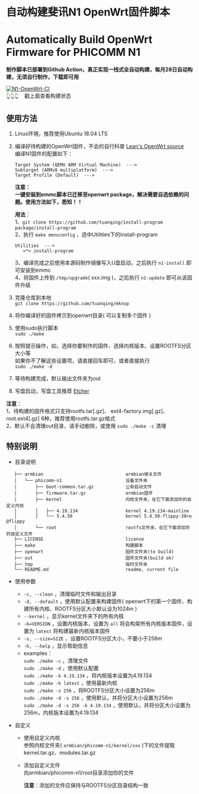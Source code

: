 # 自动构建斐讯N1 OpenWrt固件脚本
# Automatically Build OpenWrt Firmware for PHICOMM N1

**制作脚本已部署到Github Action，真正实现一栈式全自动构建，每月28日自动构建，无须自行制作，下载即可用**

[![N1-OpenWrt-CI](https://github.com/tuanqing/mknop/workflows/N1-OpenWrt-CI/badge.svg?branch=master)](https://github.com/tuanqing/mknop/actions)  
 👆👆👆&nbsp; &nbsp; 戳上面查看构建状态

## 使用方法

1. Linux环境，推荐使用Ubuntu 18.04 LTS
2. 编译好待构建的OpenWrt固件，不会的自行科普 [Lean's OpenWrt source](https://github.com/coolsnowwolf/lede "Lean's OpenWrt source")  
   编译N1固件的配置如下：
   ``` 
   Target System (QEMU ARM Virtual Machine)  --->
   Subtarget (ARMv8 multiplatform)  --->
   Target Profile (Default)  --->
   ```

   **注意：  
   一键安装到emmc脚本已迁移至openwrt package，解决需要自选依赖的问题。使用方法如下，悉知！！**

   **用法**：  
   1、`git clone https://github.com/tuanqing/install-program package/install-program`  
   2、执行 `make menuconfig` ，选中Utilities下的install-program
      ``` 
      Utilities  --->  
         <*> install-program
      ```
   3、编译完成之后使用本源码制作镜像写入U盘启动，之后执行 `n1-install` 即可安装到emmc  
   4、将固件上传到 `/tmp/upgrade`( xxx.img )，之后执行 `n1-update` 即可从该固件升级

3. 克隆仓库到本地  
   `git clone https://github.com/tuanqing/mknop` 
4. 将你编译好的固件拷贝到openwrt目录( 可以复制多个固件 )
5. 使用sudo执行脚本  
   `sudo ./make` 
6. 按照提示操作，如，选择你要制作的固件、选择内核版本、设置ROOTFS分区大小等  
   如果你不了解这些设置项，请直接回车即可，或者直接执行  
   `sudo ./make -d` 
7. 等待构建完成，默认输出文件夹为out
8. 写盘启动，写盘工具推荐 [Etcher](https://www.balena.io/etcher/)

**注意**：  
1、待构建的固件格式只支持rootfs.tar[.gz]、 ext4-factory.img[.gz]、root.ext4[.gz] 6种，推荐使用rootfs.tar.gz格式  
2、默认不会清理out目录，请手动删除，或使用 `sudo ./make -c` 清理

## 特别说明

* 目录说明
``` 
   ├── armbian                               armbian相关文件
   │   └── phicomm-n1                        设备文件夹
   │       ├── boot-common.tar.gz            公有启动文件
   │       ├── firmware.tar.gz               armbian固件
   │       ├── kernel                        内核文件夹，在它下面添加你的自定义内核
   │       │   ├── 4.19.134                  kernel 4.19.134-mainline
   │       │   └── 5.4.50                    kernel 5.4.50-flippy-38+o @flippy
   │       └── root                          rootfs文件夹，在它下面添加你的自定义文件
   ├── LICENSE                               license
   ├── make                                  构建脚本
   ├── openwrt                               固件文件夹(to build)
   ├── out                                   固件文件夹(build ok)
   ├── tmp                                   临时文件夹
   └── README.md                             readme, current file
```

* 使用参数
   * `-c, --clean` ，清理临时文件和输出目录
   * `-d, --default` ，使用默认配置来构建固件( openwrt下的第一个固件、构建所有内核、ROOTFS分区大小默认设为1024m )
   * `--kernel` ，显示kernel文件夹下的所有内核
   * `-k=VERSION` ，设置内核版本，设置为 `all` 将会构架所有内核版本固件，设置为 `latest` 将构建最新内核版本固件
   * `-s, --size=SIZE` ，设置ROOTFS分区大小，不要小于256m
   * `-h, --help` ，显示帮助信息
   * examples：  
      `sudo ./make -c` ，清理文件  
      `sudo ./make -d` ，使用默认配置  
      `sudo ./make -k 4.19.134` ，将内核版本设置为4.19.134  
      `sudo ./make -k latest` ，使用最新内核  
      `sudo ./make -s 256` ，将ROOTFS分区大小设置为256m  
      `sudo ./make -d -s 256` ，使用默认，并将分区大小设置为256m  
      `sudo ./make -d -s 256 -k 4.19.134` ，使用默认，并将分区大小设置为256m，内核版本设置为4.19.134

* 自定义
   * 使用自定义内核  
     参照内核文件夹( `armbian/phicomm-n1/kernel/xxx` )下的文件提取kernel.tar.gz、modules.tar.gz

   * 添加自定义文件  
      向armbian/phicomm-n1/root目录添加你的文件

      **注意**：添加的文件应保持与ROOTFS分区目录结构一致

